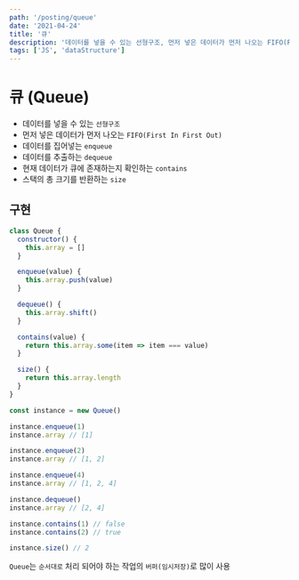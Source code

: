 ```yaml
---
path: '/posting/queue'
date: '2021-04-24'
title: '큐'
description: '데이터를 넣을 수 있는 선형구조, 먼저 넣은 데이터가 먼저 나오는 FIFO(First In First Out)'
tags: ['JS', 'dataStructure']
---
```


# 큐 (Queue)

- 데이터를 넣을 수 있는 `선형구조`
- 먼저 넣은 데이터가 먼저 나오는 `FIFO(First In First Out)`
- 데이터를 집어넣는 `enqueue`
- 데이터를 추출하는 `dequeue`
- 현재 데이터가 큐에 존재하는지 확인하는 `contains`
- 스택의 총 크기를 반환하는 `size`

## 구현
```javascript
class Queue {
  constructor() {
    this.array = []
  }

  enqueue(value) {
    this.array.push(value)
  }

  dequeue() {
    this.array.shift()
  }

  contains(value) {
    return this.array.some(item => item === value)
  }

  size() {
    return this.array.length
  }
}

const instance = new Queue()

instance.enqueue(1)
instance.array // [1]

instance.enqueue(2)
instance.array // [1, 2]

instance.enqueue(4)
instance.array // [1, 2, 4]

instance.dequeue()
instance.array // [2, 4]

instance.contains(1) // false
instance.contains(2) // true

instance.size() // 2
```

`Queue`는 `순서대로` 처리 되어야 하는 작업의 `버퍼(임시저장)`로 많이 사용
